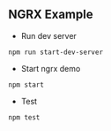 ## NGRX Example

- Run dev server

```
npm run start-dev-server
```

- Start ngrx demo

```
npm start
```

- Test

```
npm test
```
